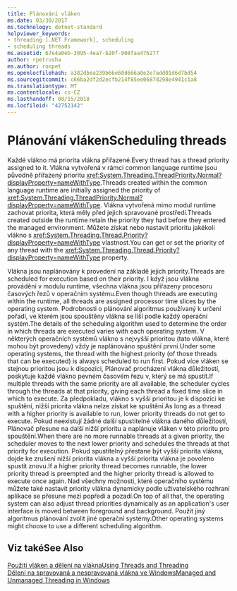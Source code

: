 ```yaml
---
title: Plánování vláken
ms.date: 03/30/2017
ms.technology: dotnet-standard
helpviewer_keywords:
- threading [.NET Framework], scheduling
- scheduling threads
ms.assetid: 67e4a0eb-3095-4ea7-b20f-908faa476277
author: rpetrusha
ms.author: ronpet
ms.openlocfilehash: a382dbea239b66e60d666a0e2e7add01d6d7bd54
ms.sourcegitcommit: c66ba2df2d2ecfb214f85ee0687d298e4941c1a8
ms.translationtype: MT
ms.contentlocale: cs-CZ
ms.lasthandoff: 08/15/2018
ms.locfileid: "42752142"
---
```

# <a name="scheduling-threads"></a><span data-ttu-id="57e8e-102">Plánování vláken</span><span class="sxs-lookup"><span data-stu-id="57e8e-102">Scheduling threads</span></span>

<span data-ttu-id="57e8e-103">Každé vlákno má priorita vlákna přiřazené.</span><span class="sxs-lookup"><span data-stu-id="57e8e-103">Every thread has a thread priority assigned to it.</span></span> <span data-ttu-id="57e8e-104">Vlákna vytvořená v rámci common language runtime jsou původně přiřazený prioritu <xref:System.Threading.ThreadPriority.Normal?displayProperty=nameWithType>.</span><span class="sxs-lookup"><span data-stu-id="57e8e-104">Threads created within the common language runtime are initially assigned the priority of <xref:System.Threading.ThreadPriority.Normal?displayProperty=nameWithType>.</span></span> <span data-ttu-id="57e8e-105">Vlákna vytvořená mimo modul runtime zachovat priorita, která měly před jejich spravované prostředí.</span><span class="sxs-lookup"><span data-stu-id="57e8e-105">Threads created outside the runtime retain the priority they had before they entered the managed environment.</span></span> <span data-ttu-id="57e8e-106">Můžete získat nebo nastavit prioritu jakékoli vlákno s <xref:System.Threading.Thread.Priority?displayProperty=nameWithType> vlastnost.</span><span class="sxs-lookup"><span data-stu-id="57e8e-106">You can get or set the priority of any thread with the <xref:System.Threading.Thread.Priority?displayProperty=nameWithType> property.</span></span>  
  
 <span data-ttu-id="57e8e-107">Vlákna jsou naplánovány k provedení na základě jejich priority.</span><span class="sxs-lookup"><span data-stu-id="57e8e-107">Threads are scheduled for execution based on their priority.</span></span> <span data-ttu-id="57e8e-108">I když jsou vlákna provádění v modulu runtime, všechna vlákna jsou přiřazeny procesoru časových řezů v operačním systému.</span><span class="sxs-lookup"><span data-stu-id="57e8e-108">Even though threads are executing within the runtime, all threads are assigned processor time slices by the operating system.</span></span> <span data-ttu-id="57e8e-109">Podrobnosti o plánování algoritmus používaný k určení pořadí, ve kterém jsou spouštěny vlákna se liší podle každý operační systém.</span><span class="sxs-lookup"><span data-stu-id="57e8e-109">The details of the scheduling algorithm used to determine the order in which threads are executed varies with each operating system.</span></span> <span data-ttu-id="57e8e-110">V některých operačních systémů vlákno s nejvyšší prioritou (tato vlákna, které mohou být provedeny) vždy je naplánováno spuštění první.</span><span class="sxs-lookup"><span data-stu-id="57e8e-110">Under some operating systems, the thread with the highest priority (of those threads that can be executed) is always scheduled to run first.</span></span> <span data-ttu-id="57e8e-111">Pokud více vláken se stejnou prioritou jsou k dispozici, Plánovač procházení vlákna důležitostí, poskytuje každé vlákno pevném časovém řezu v, který se má spustit.</span><span class="sxs-lookup"><span data-stu-id="57e8e-111">If multiple threads with the same priority are all available, the scheduler cycles through the threads at that priority, giving each thread a fixed time slice in which to execute.</span></span> <span data-ttu-id="57e8e-112">Za předpokladu, vlákno s vyšší prioritou je k dispozici ke spuštění, nižší priorita vlákna nelze získat ke spuštění.</span><span class="sxs-lookup"><span data-stu-id="57e8e-112">As long as a thread with a higher priority is available to run, lower priority threads do not get to execute.</span></span> <span data-ttu-id="57e8e-113">Pokud neexistují žádné další spustitelné vlákna daného důležitostí, Plánovač přesune na další nižší prioritu a naplánuje vláken v této prioritu pro spouštění.</span><span class="sxs-lookup"><span data-stu-id="57e8e-113">When there are no more runnable threads at a given priority, the scheduler moves to the next lower priority and schedules the threads at that priority for execution.</span></span> <span data-ttu-id="57e8e-114">Pokud spustitelný přestane být vyšší priorita vlákna, dojde ke zrušení nižší priorita vlákna a vyšší priorita vlákna je povoleno spustit znovu.</span><span class="sxs-lookup"><span data-stu-id="57e8e-114">If a higher priority thread becomes runnable, the lower priority thread is preempted and the higher priority thread is allowed to execute once again.</span></span> <span data-ttu-id="57e8e-115">Nad všechny možnosti, které operačního systému můžete také nastavit priority vlákna dynamicky podle uživatelského rozhraní aplikace se přesune mezi popředí a pozadí.</span><span class="sxs-lookup"><span data-stu-id="57e8e-115">On top of all that, the operating system can also adjust thread priorities dynamically as an application's user interface is moved between foreground and background.</span></span> <span data-ttu-id="57e8e-116">Použít jiný algoritmus plánování zvolit jiné operační systémy.</span><span class="sxs-lookup"><span data-stu-id="57e8e-116">Other operating systems might choose to use a different scheduling algorithm.</span></span>  
  
## <a name="see-also"></a><span data-ttu-id="57e8e-117">Viz také</span><span class="sxs-lookup"><span data-stu-id="57e8e-117">See Also</span></span>  
 [<span data-ttu-id="57e8e-118">Použití vláken a dělení na vlákna</span><span class="sxs-lookup"><span data-stu-id="57e8e-118">Using Threads and Threading</span></span>](../../../docs/standard/threading/using-threads-and-threading.md)  
 [<span data-ttu-id="57e8e-119">Dělení na spravovaná a nespravovaná vlákna ve Windows</span><span class="sxs-lookup"><span data-stu-id="57e8e-119">Managed and Unmanaged Threading in Windows</span></span>](../../../docs/standard/threading/managed-and-unmanaged-threading-in-windows.md)
